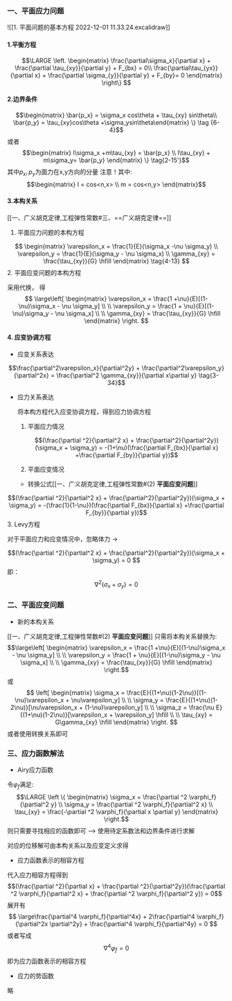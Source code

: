 ### 一、平面应力问题

![[1. 平面问题的基本方程 2022-12-01 11.33.24.excalidraw]]

#### 1.平衡方程

$$\LARGE
\left. \begin{matrix} \frac{\partial\sigma_x}{\partial x} + \frac{\partial \tau_{xy}}{\partial y} + F_{bx} = 0\\
\frac{\partial\tau_{yx}}{\partial x} + \frac{\partial \sigma_{y}}{\partial y} + F_{by}= 0
\end{matrix}
\right\}
$$
#### 2.边界条件

$$\begin{matrix} \bar{p_x} = \sigma_x cos\theta + \tau_{xy} sin\theta\\
\bar{p_y} = \tau_{xy}cos\theta +\sigma_ysin\theta\end{matrix} \} \tag {6-4}$$
或者
$$\begin{matrix} l\sigma_x +m\tau_{xy} = \bar{p_x} \\
l\tau_{xy} + m\sigma_y= \bar{p_y} \end{matrix} \} \tag{2-15'}$$
其中$p_x,p_y$为面力在x,y方向的分量
注意！其中:
$$\begin{matrix}
l = cos<n,x> \\
m = cos<n,y>
\end{matrix}$$

#### 3.本构关系

[[一、广义胡克定律,工程弹性常数#三、==广义胡克定律==]]
1. 平面应力问题的本构方程

$$
\begin{matrix}
\varepsilon_x = \frac{1}{E}(\sigma_x -\nu \sigma_y) \\
\varepsilon_y = \frac{1}{E}(\sigma_y - \nu \sigma_x) \\
\gamma_{xy} = \frac{\tau_{xy}}{G} \hfill
\end{matrix} \tag{4-13}
$$
2. 平面应变问题的本构方程

采用代换， 得
$$
\large\left[
\begin{matrix}
\varepsilon_x = \frac{1 +\nu}{E}[(1-\nu)\sigma_x - \nu \sigma_y] \\ \\
\varepsilon_y = \frac{1 + \nu}{E}[(1-\nu)\sigma_y - \nu \sigma_x] \\ \\
\gamma_{xy} = \frac{\tau_{xy}}{G} \hfill
\end{matrix}
\right.
$$

#### 4. 应变协调方程

-  应变关系表达

$$\frac{\partial^2\varepsilon_x}{\partial^2y} + \frac{\partial^2\varepsilon_y}{\partial^2x} = \frac{\partial^2 \gamma_{xy}}{\partial x\partial y}  \tag{3-34}$$
- 应力关系表达

	将本构方程代入应变协调方程，得到应力协调方程
	1. 平面应力情况

		$$(\frac{\partial ^2}{\partial^2 x} + \frac{\partial^2}{\partial^2y})(\sigma_x + \sigma_y) = -(1+\nu)(\frac{\partial F_{bx}}{\partial x} +\frac{\partial F_{by}}{\partial y})$$
	2. 平面应变情况

	- 转换公式[[一、广义胡克定律,工程弹性常数#(2) **平面应变问题**]]

$$(\frac{\partial ^2}{\partial^2 x} + \frac{\partial^2}{\partial^2y})(\sigma_x + \sigma_y) = -(\frac{1}{1-\nu})(\frac{\partial F_{bx}}{\partial x} +\frac{\partial F_{by}}{\partial y})$$
	3. Levy方程

对于平面应力和应变情况中，忽略体力 -> 
	
$$(\frac{\partial ^2}{\partial^2 x} + \frac{\partial^2}{\partial^2y})(\sigma_x + \sigma_y) = 0
$$
即：
$$\nabla^2 (\sigma_x +\sigma_y) = 0$$
	
### 二、平面应变问题

- 新的本构关系

[[一、广义胡克定律,工程弹性常数#(2) **平面应变问题**]]
只需将本构关系替换为:
$$\large\left[
\begin{matrix}
\varepsilon_x = \frac{1 +\nu}{E}[(1-\nu)\sigma_x - \nu \sigma_y] \\ \\
\varepsilon_y = \frac{1 + \nu}{E}[(1-\nu)\sigma_y - \nu \sigma_x] \\ \\
\gamma_{xy} = \frac{\tau_{xy}}{G} \hfill
\end{matrix}
\right.$$
或
$$
\left[
\begin{matrix}
\sigma_x = \frac{E}{(1+\nu)(1-2\nu)}[(1-\nu)\varepsilon_x + \nu\varepsilon_y] \\ \\
\sigma_y = \frac{E}{(1+\nu)(1-2\nu)}[\nu\varepsilon_x + (1-\nu)\varepsilon_y] \\ \\
\sigma_z = \frac{\nu E}{(1+\nu)(1-2\nu)}[\varepsilon_x + \varepsilon_y] \hfill \\ \\
\tau_{xy} = G\gamma_{xy} \hfill
\end{matrix}
\right.
$$
或者使用转换关系即可


### 三、应力函数解法

- Airy应力函数

令$\varphi_f$满足:
$$\LARGE \left \{ \begin{matrix}
\sigma_x = \frac{\partial ^2 \varphi_f}{\partial^2 y} \\
\sigma_y = \frac{\partial ^2 \varphi_f}{\partial^2 x} \\
\tau_{xy} = \frac{-\partial ^2 \varphi_f}{\partial x \partial y}
\end{matrix} \right.$$
则只需要寻找相应的函数即可 --> 使用待定系数法和边界条件进行求解

对应的位移解可由本构关系以及应变定义求得

- 应力函数表示的相容方程

代入应力相容方程得到
$$(\frac{\partial ^2}{\partial x} + \frac{\partial ^2}{\partial^2y})(\frac{\partial ^2 \varphi_f}{\partial^2 x} + \frac{\partial ^2 \varphi_f}{\partial^2 y}) = 0$$
展开有
$$
\large\frac{\partial^4 \varphi_f}{\partial^4x} + 2\frac{\partial^4 \varphi_f}{\partial^2x \partial^2y} + \frac{\partial^4 \varphi_f}{\partial^4y} = 0
$$
或者写成
$$\nabla^4 \varphi_f = 0$$
即为应力函数表示的相容方程

- 应力的势函数

略